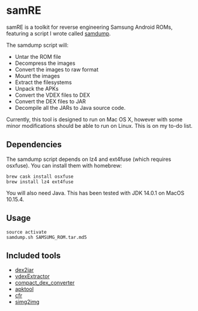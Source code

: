 # samRE
samRE is a toolkit for reverse engineering Samsung Android ROMs, featuring a script I wrote called [samdump](blob/master/bin/samdump).

The samdump script will:
* Untar the ROM file
* Decompress the images
* Convert the images to raw format
* Mount the images
* Extract the filesystems
* Unpack the APKs
* Convert the VDEX files to DEX
* Convert the DEX files to JAR
* Decompile all the JARs to Java source code.

Currently, this tool is designed to run on Mac OS X, however with some minor modifications should be able to run on Linux. This is on my to-do list.
## Dependencies
The samdump script depends on lz4 and ext4fuse (which requires osxfuse). You can install them with homebrew:
```
brew cask install osxfuse
brew install lz4 ext4fuse
```
You will also need Java. This has been tested with JDK 14.0.1 on MacOS 10.15.4.
## Usage
```
source activate
samdump.sh SAMSUMG_ROM.tar.md5
```
## Included tools
* [dex2jar](https://github.com/pxb1988/dex2jar)
* [vdexExtractor](https://github.com/anestisb/vdexExtractor)
* [compact_dex_converter](https://github.com/anestisb/vdexExtractor)
* [apktool](https://ibotpeaches.github.io/Apktool)
* [cfr](https://www.benf.org/other/cfr)
* [simg2img](https://android.googlesource.com/platform/system/core/+/refs/heads/master/libsparse)
